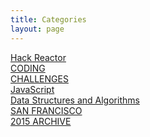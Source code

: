 ```yaml
---
title: Categories
layout: page
---
```

<style>
	.post	p {
		font-size: 3em;
		text-align: center;
		margin: .33em 1em;
		/*border-bottom: 1px dotted #999;*/
	}
</style>

<a href="./hackreactor" class="category">Hack Reactor</a><br>
<a href="./coding" class="category">CODING</a><br>
<a href="./challenges" class="category">CHALLENGES</a><br>
<a href="./javascript" class="category">JavaScript</a><br>
<a href="./datastructures" class="category">Data Structures and Algorithms</a><br>
<a href="./sanfrancisco" class="category">SAN FRANCISCO</a><br>
<a href="./archives" class="category">2015 ARCHIVE</a>

